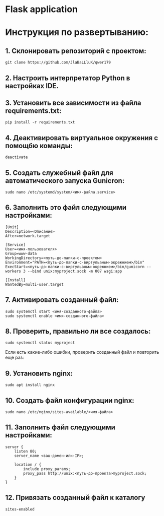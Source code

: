 # Flask application
# Инструкция по развертыванию:
## 1. Склонировать репозиторий с проектом: 
```
git clone https://github.com/JlaBaLLluK/qwer179
```
## 2. Настроить интерпретатор Python в настройках IDE.
## 3. Установить все зависимости из файла requirements.txt:
```
pip install -r requirements.txt
```
## 4. Деактивировать виртуальное окружения с помощбю команды:
```
deactivate
```
## 5. Создать служебный файл для автоматического запуска Gunicron:
```
sudo nano /etc/systemd/system/<имя-файла.service>
```
## 6. Заполнить это файл следующими настройками:
```
[Unit]
Description=<Описание>
After=network.target

[Service]
User=<имя-пользователя>
Group=www-data
WorkingDirectory=<путь-до-папки-с-проектом>
Environment="PATH=<путь-до-папки-с-виртульаным-окрежнием>/bin"
ExecStart=<путь-до-папки-с-виртульаным-окрежнием>/bin/gunicorn --workers 3 --bind unix:myproject.sock -m 007 wsgi:app

[Install]
WantedBy=multi-user.target
```
## 7. Активировать созданный файл:
```
sudo systemctl start <имя-созданного-файла>
sudo systemctl enable <имя-созданного-файла>
```

## 8. Проверить, правильно ли все создалось:
```
sudo systemctl status myproject
```
Если есть какие-либо ошибки, проверить созданный файл и повторить еще раз:

## 9. Установить nginx:
```sudo apt install nginx```

## 10. Создать файл конфигурации nginx:
```sudo nano /etc/nginx/sites-available/<имя-файла>```

## 11. Заполнить файл следующими настройками:
```
server {
    listen 80;
    server_name <ваш-домен-или-IP>;

    location / {
        include proxy_params;
        proxy_pass http://unix:<путь-до-проекта>myproject.sock;
    }
}
```

## 12. Привязать созданный файл к каталогу 
```sites-enabled```


